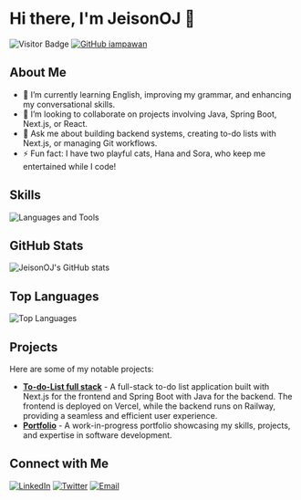 # Hi there, I'm JeisonOJ 👋

![Visitor Badge](https://visitor-badge.laobi.icu/badge?page_id=JeisonOJ)  [![GitHub iampawan](https://img.shields.io/github/followers/JeisonOJ?label=follow&style=social)](https://github.com/JeisonOJ)


## About Me

- 🌱 I’m currently learning English, improving my grammar, and enhancing my conversational skills.
- 👯 I’m looking to collaborate on projects involving Java, Spring Boot, Next.js, or React.
- 💬 Ask me about building backend systems, creating to-do lists with Next.js, or managing Git workflows.
- ⚡ Fun fact: I have two playful cats, Hana and Sora, who keep me entertained while I code!

## Skills

![Languages and Tools](https://skillicons.dev/icons?i=python,java,javascript,html,css,react,nextjs,spring,nodejs,git,github,docker,linux,mysql,postgres,vscode)

## GitHub Stats

![JeisonOJ's GitHub stats](https://github-readme-stats.vercel.app/api?username=JeisonOJ&show_icons=true&theme=radical)

## Top Languages

![Top Languages](https://github-readme-stats.vercel.app/api/top-langs/?username=JeisonOJ&layout=compact&theme=radical)

## Projects

Here are some of my notable projects:

- [**To-do-List full stack**](https://github.com/JeisonOJ/to-do-fullstack-project) - A full-stack to-do list application built with Next.js for the frontend and Spring Boot with Java for the backend. The frontend is deployed on Vercel, while the backend runs on Railway, providing a seamless and efficient user experience.
- [**Portfolio**](https://github.com/JeisonOJ/Portfolio) - A work-in-progress portfolio showcasing my skills, projects, and expertise in software development.

## Connect with Me

[![LinkedIn](https://img.shields.io/badge/-LinkedIn-blue?style=flat&logo=Linkedin&logoColor=white)](https://www.linkedin.com/in/jeison-ortiz-jaramillo-639773219/)
[![Twitter](https://img.shields.io/badge/-Twitter-blue?style=flat&logo=Twitter&logoColor=white)](https://x.com/JeisonOJ)
[![Email](https://img.shields.io/badge/-Email-c14438?style=flat&logo=Gmail&logoColor=white)](mailto:jeisonortiz1516@gmail.com)
